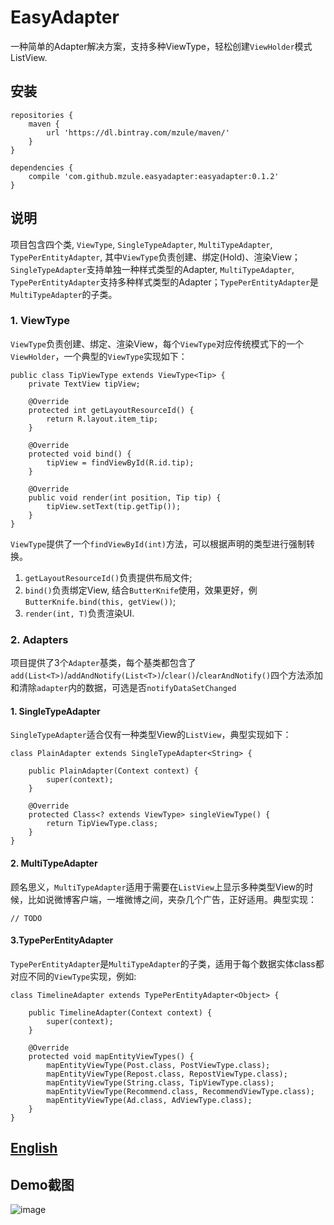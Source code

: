 # EasyAdapter

一种简单的Adapter解决方案，支持多种ViewType，轻松创建`ViewHolder`模式ListView.

## 安装

```
repositories {
    maven {
        url 'https://dl.bintray.com/mzule/maven/'
    }
}

dependencies {
    compile 'com.github.mzule.easyadapter:easyadapter:0.1.2'
}
```

## 说明

项目包含四个类, `ViewType`, `SingleTypeAdapter`, `MultiTypeAdapter`, `TypePerEntityAdapter`, 其中`ViewType`负责创建、绑定(Hold)、渲染View；`SingleTypeAdapter`支持单独一种样式类型的Adapter, `MultiTypeAdapter`, `TypePerEntityAdapter`支持多种样式类型的Adapter；`TypePerEntityAdapter`是`MultiTypeAdapter`的子类。

### 1. ViewType

`ViewType`负责创建、绑定、渲染View，每个`ViewType`对应传统模式下的一个`ViewHolder`，一个典型的`ViewType`实现如下：

```
public class TipViewType extends ViewType<Tip> {
    private TextView tipView;

    @Override
    protected int getLayoutResourceId() {
        return R.layout.item_tip;
    }

    @Override
    protected void bind() {
        tipView = findViewById(R.id.tip);
    }

    @Override
    public void render(int position, Tip tip) {
        tipView.setText(tip.getTip());
    }
}
```
`ViewType`提供了一个`findViewById(int)`方法，可以根据声明的类型进行强制转换。

1. `getLayoutResourceId()`负责提供布局文件;
2. `bind()`负责绑定View, 结合`ButterKnife`使用，效果更好，例`ButterKnife.bind(this, getView())`;
3. `render(int, T)`负责渲染UI.

### 2. Adapters

项目提供了3个`Adapter`基类，每个基类都包含了`add(List<T>)`/`addAndNotify(List<T>)`/`clear()`/`clearAndNotify()`四个方法添加和清除`adapter`内的数据，可选是否`notifyDataSetChanged`

#### 1. SingleTypeAdapter

`SingleTypeAdapter`适合仅有一种类型View的`ListView`，典型实现如下：

```
class PlainAdapter extends SingleTypeAdapter<String> {

    public PlainAdapter(Context context) {
        super(context);
    }

    @Override
    protected Class<? extends ViewType> singleViewType() {
        return TipViewType.class;
    }
}
```

#### 2. MultiTypeAdapter

顾名思义，`MultiTypeAdapter`适用于需要在`ListView`上显示多种类型View的时候，比如说微博客户端，一堆微博之间，夹杂几个广告，正好适用。典型实现：

```
// TODO
```

#### 3.TypePerEntityAdapter

`TypePerEntityAdapter`是`MultiTypeAdapter`的子类，适用于每个数据实体class都对应不同的`ViewType`实现，例如:

```
class TimelineAdapter extends TypePerEntityAdapter<Object> {

    public TimelineAdapter(Context context) {
        super(context);
    }

    @Override
    protected void mapEntityViewTypes() {
        mapEntityViewType(Post.class, PostViewType.class);
        mapEntityViewType(Repost.class, RepostViewType.class);
        mapEntityViewType(String.class, TipViewType.class);
        mapEntityViewType(Recommend.class, RecommendViewType.class);
        mapEntityViewType(Ad.class, AdViewType.class);
    }
}
```

## [English]()

## Demo截图

![image](http://7sbl54.com1.z0.glb.clouddn.com/blog_2.pic.jpg?imageView2/0/w/360/)